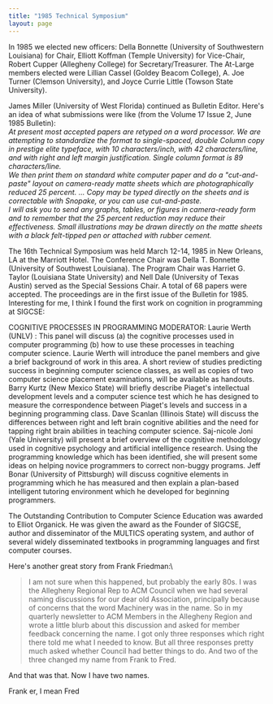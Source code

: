 ```yaml
---
title: "1985 Technical Symposium"
layout: page
---
```


In 1985 we elected new officers: Della Bonnette (University of
Southwestern Louisiana) for Chair, Elliott Koffman (Temple University)
for Vice-Chair, Robert Cupper (Allegheny College) for
Secretary/Treasurer. The At-Large members elected were Lillian Cassel
(Goldey Beacom College), A. Joe Turner (Clemson University), and Joyce
Currie Little (Towson State University).

James Miller (University of West Florida) continued as Bulletin Editor.
Here's an idea of what submissions were like (from the Volume 17 Issue
2, June 1985 Bulletin):\
*At present most accepted papers are retyped on a word processor. We are
attempting to standardize the format to single-spaced, double Column
copy in prestige elite typeface, with 10 characters/inch, with 42
characters/line, and with right and left margin justification. Single
column format is 89 characters/line.*\
*We then print them on standard white computer paper and do a
\"cut-and-paste\" layout on camera-ready matte sheets which are
photographically reduced 25 percent. ... Copy may be typed directly on
the sheets and is correctable with Snopake, or you can use
cut-and-paste.*\
*I will ask you to send any graphs, tables, or figures in camera-ready
form and to remember that the 25 percent reduction may reduce their
effectiveness. Small illustrations may be drawn directly on the matte
sheets with a black felt-tipped pen or attached with rubber cement.*

The 16th Technical Symposium was held March 12-14, 1985 in New Orleans,
LA at the Marriott Hotel. The Conference Chair was Della T. Bonnette
(University of Southwest Louisiana). The Program Chair was Harriet G.
Taylor (Louisiana State University) and Nell Dale (University of Texas
Austin) served as the Special Sessions Chair. A total of 68 papers were
accepted. The proceedings are in the first issue of the Bulletin for
1985. Interesting for me, I think I found the first work on cognition in
programming at SIGCSE:

COGNITIVE PROCESSES IN PROGRAMMING MODERATOR: Laurie Werth (UNLV)
:   This panel will discuss (a) the cognitive processes used in computer
    programming (b) how to use these processes in teaching computer
    science. Laurie Werth will introduce the panel members and give a
    brief background of work in this area. A short review of studies
    predicting success in beginning computer science classes, as well as
    copies of two computer science placement examinations, will be
    available as handouts.\
    Barry Kurtz (New Mexico State) will briefly describe Piaget\'s
    intellectual development levels and a computer science test which he
    has designed to measure the correspondence between Piaget\'s levels
    and success in a beginning programming class. Dave Scanlan (Illinois
    State) will discuss the differences between right and left brain
    cognitive abilities and the need for tapping right brain abilities
    in teaching computer science. Saj-nicole Joni (Yale University) will
    present a brief overview of the cognitive methodology used in
    cognitive psychology and artificial intelligence research. Using the
    programming knowledge which has been identified, she will present
    some ideas on helping novice programmers to correct non-buggy
    programs. Jeff Bonar (University of Pittsburgh) will discuss
    cognitive elements in programming which he has measured and then
    explain a plan-based intelligent tutoring environment which he
    developed for beginning programmers.

The Outstanding Contribution to Computer Science Education was awarded
to Elliot Organick. He was given the award as the Founder of SIGCSE,
author and disseminator of the MULTICS operating system, and author of
several widely disseminated textbooks in programming languages and first
computer courses.

Here's another great story from Frank Friedman:\

> I am not sure when this happened, but probably the early 80s. I was
> the Allegheny Regional Rep to ACM Council when we had several naming
> discussions for our dear old Association, principally because of
> concerns that the word Machinery was in the name. So in my quarterly
> newsletter to ACM Members in the Allegheny Region and wrote a little
> blurb about this discussion and asked for member feedback concerning
> the name. I got only three responses which right there told me what I
> needed to know. But all three responses pretty much asked whether
> Council had better things to do. And two of the three changed my name
> from Frank to Fred.

And that was that. Now I have two names.

Frank er, I mean Fred